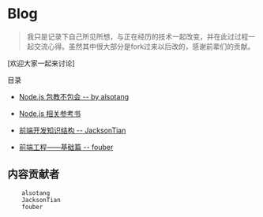 # Blog

> 我只是记录下自己所见所想，与正在经历的技术一起改变，并在此过过程一起交流心得。虽然其中很大部分是fork过来以后改的，感谢前辈们的贡献。

[欢迎大家一起来讨论]

目录

* [Node.js 包教不包会 -- by alsotang](https://github.com/vsery/Blog/node-books/README.md)

* [Node.js 相关参考书](https://github.com/vsery/Blog/node-link/README.md)

* [前端开发知识结构 -- JacksonTian](https://github.com/vsery/Blog/frontend-knowledge-structure/README.md)

* [前端工程——基础篇 -- fouber](https://github.com/fouber/blog)





## 内容贡献者

```
    alsotang
    JacksonTian
    fouber

```

